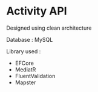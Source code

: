 # Activity API
Designed using clean architecture

Database : MySQL

Library used : 
- EFCore
- MediatR
- FluentValidation
- Mapster
